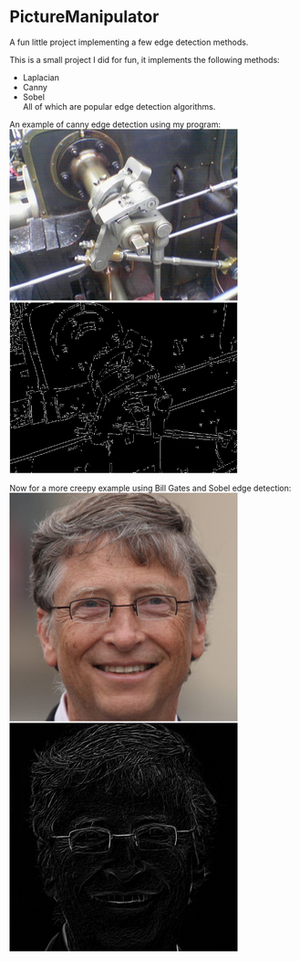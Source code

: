 # PictureManipulator
A fun little project implementing a few edge detection methods.  

This is a small project I did for fun, it implements the following methods:  
- Laplacian  
- Canny  
- Sobel  
All of which are popular edge detection algorithms.

An example of canny edge detection using my program:  
<img src="images/Valve_original_(1).png" width="400" height=auto /> <img src="images/wikiattempt.png" width="400" height=auto />  

Now for a more creepy example using Bill Gates and Sobel edge detection:  
<img src="images/bill-gates-9307520-1-402.jpg" width="400" height=auto /> <img src="images/billwhathappened.png" width="400" height=auto />  
